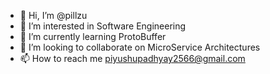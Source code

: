 - 👋 Hi, I’m @pillzu
- 👀 I’m interested in Software Engineering
- 🌱 I’m currently learning ProtoBuffer
- 💞️ I’m looking to collaborate on MicroService Architectures
- 📫 How to reach me piyushupadhyay2566@gmail.com

<!---
PiyushUpadhyay2675/PiyushUpadhyay2675 is a ✨ special ✨ repository because its `README.md` (this file) appears on your GitHub profile.
You can click the Preview link to take a look at your changes.
--->
